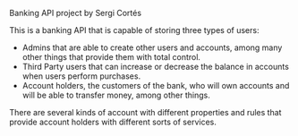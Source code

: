Banking API project by Sergi Cortés

This is a banking API that is capable of storing three types of users:
- Admins that are able to create other users and accounts, among many other things that provide them with total control.
- Third Party users that can increase or decrease the balance in accounts when users perform purchases.
- Account holders, the customers of the bank, who will own accounts and will be able to transfer money, among other things.

There are several kinds of account with different properties and rules that provide account holders with different sorts of services.

